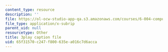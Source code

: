 ```yaml
---
content_type: resource
description: ''
file: https://ol-ocw-studio-app-qa.s3.amazonaws.com/courses/6-004-computation-structures-spring-2017/65f31570c247f800635ea016c7d6acca_4fTOrb1yBFU.srt
file_type: application/x-subrip
parent_uid: null
resourcetype: Other
title: 3play caption file
uid: 65f31570-c247-f800-635e-a016c7d6acca
---
```

